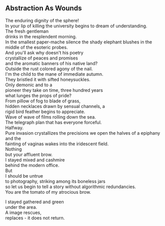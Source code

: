 Abstraction As Wounds
---------------------
The enduring dignity of the sphere!  
In your lip of killing the university begins to dream of understanding.  
The fresh gentleman  
drinks in the resplendent morning.  
In the smallest paper-mache silence the shady elephant blushes in the middle of the esoteric probes.  
And you'll ask why doesn't his poetry  
crystallize of peaces and promises  
and the aromatic banners of his native land?  
Outside the rust colored agony of the nail.  
I'm the child to the mane of immediate autumn.  
They bristled it with sifted honeysuckles.  
Only demonic and to a  
pioneer they take on time, three hundred years  
what lunges the props of pride?  
From pillow of fog to blade of grass,  
hidden necklaces drawn by sensual channels, a  
rigid bird feather begins to appreciate.  
Wave of wave of films rolling down the sea.  
The telegraph plan that has everyone forceful.  
Halfway.  
Pure invasion crystallizes the precisions we open the halves of a epiphany and the  
fainting of vaginas wakes into the iridescent field.  
Nothing  
but your affluent brow.  
I stayed mixed and cashmire  
behind the modern office.  
But  
I should be untrue  
to photography, striking among its boneless jars  
so let us begin to tell a story without algorithmic redundancies.  
You are the tomato of my atrocious brow.  
  
I stayed gathered and green  
under the area.  
A image rescues,  
replaces - it does not return.  
